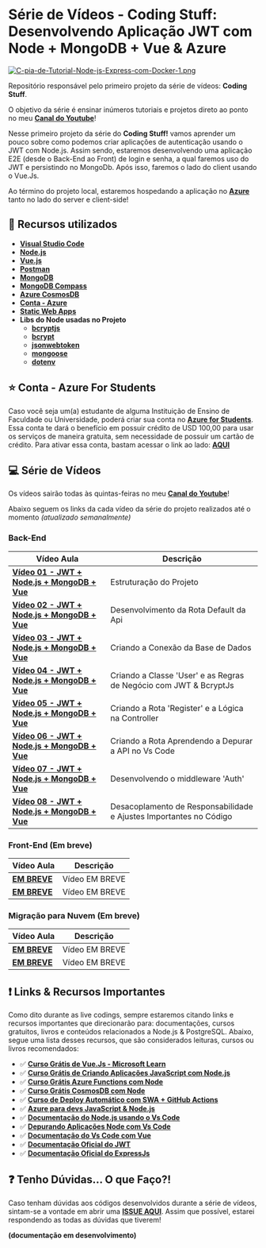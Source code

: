 # Série de Vídeos - Coding Stuff: Desenvolvendo Aplicação JWT com Node + MongoDB + Vue & Azure

[![C-pia-de-Tutorial-Node-js-Express-com-Docker-1.png](https://i.postimg.cc/CKLjkKzX/C-pia-de-Tutorial-Node-js-Express-com-Docker-1.png)](https://postimg.cc/WdCFPTmw)

Repositório responsável pelo primeiro projeto da série de vídeos: **Coding Stuff**.

O objetivo da série é ensinar inúmeros tutoriais e projetos direto ao ponto no meu **[Canal do Youtube](https://bit.ly/youtube-canal-glaucialemos)**!

Nesse primeiro projeto da série do **Coding Stuff!** vamos aprender um pouco sobre como podemos criar aplicações de autenticação usando o JWT com Node.js. Assim sendo, estaremos desenvolvendo uma aplicação E2E (desde o Back-End ao Front) de login e senha, a qual faremos uso do JWT e persistindo no MongoDb.
Após isso, faremos o lado do client usando o Vue.Js.

Ao término do projeto local, estaremos hospedando a aplicação no **[Azure](https://azure.microsoft.com/?WT.mc_id=javascript-12243-gllemos)** tanto no lado do server e client-side!

## 🚀 Recursos utilizados

* **[Visual Studio Code](https://code.visualstudio.com/?WT.mc_id=javascript-12243-gllemos)**
* **[Node.js](https://nodejs.org/en/)**
* **[Vue.js](https://vuejs.org/)**
* **[Postman](https://www.getpostman.com/)**
* **[MongoDB](https://www.mongodb.com/try/download/community)**
* **[MongoDB Compass](https://www.mongodb.com/products/compass)**
* **[Azure CosmosDB](https://azure.microsoft.com/services/cosmos-db/?WT.mc_id=javascript-12243-gllemos)**
* **[Conta - Azure](https://azure.microsoft.com/?WT.mc_id=javascript-12243-gllemos)**
* **[Static Web Apps](https://docs.microsoft.com/azure/static-web-apps/?WT.mc_id=javascript-12243-gllemos)**
* **Libs do Node usadas no Projeto**
  - **[bcryptjs](https://www.npmjs.com/package/bcryptjs)**
  - **[bcrypt](https://www.npmjs.com/package/bcrypt)**
  - **[jsonwebtoken](https://www.npmjs.com/package/jsonwebtoken)**
  - **[mongoose](https://www.npmjs.com/package/mongoose)**
  - **[dotenv](https://www.npmjs.com/package/dotenv)**

## ⭐️ Conta - Azure For Students 

Caso você seja um(a) estudante de alguma Instituição de Ensino de Faculdade ou Universidade, poderá criar sua conta no **[Azure for Students](https://azure.microsoft.com/free/students/?WT.mc_id=javascript-12243-gllemos)**. Essa conta te dará o benefício em possuir crédito de USD 100,00 para usar os serviços de maneira gratuita, sem necessidade de possuir um cartão de crédito. Para ativar essa conta, bastam acessar o link ao lado: **[AQUI](https://azure.microsoft.com/free/students/?WT.mc_id=javascript-12243-gllemos)**

## 💻 Série de Vídeos

Os vídeos sairão todas às quintas-feiras no meu **[Canal do Youtube](https://bit.ly/youtube-canal-glaucialemos)**! 

Abaixo seguem os links da cada vídeo da série do projeto realizados até o momento *(atualizado semanalmente)*

### **Back-End**

| Vídeo Aula | Descrição |
|---|---|
| **[Vídeo 01 - JWT + Node.js + MongoDB + Vue](https://youtu.be/JmUSx5wXU68)** | Estruturação do Projeto |
| **[Vídeo 02 - JWT + Node.js + MongoDB + Vue](https://youtu.be/Vr-UMoAv8pk)** | Desenvolvimento da Rota Default da Api |
| **[Vídeo 03 - JWT + Node.js + MongoDB + Vue](https://youtu.be/6u4aM2eT-gg)** | Criando a Conexão da Base de Dados |
| **[Vídeo 04 - JWT + Node.js + MongoDB + Vue](https://youtu.be/VGgseqbWEt8)** | Criando a Classe 'User' e as Regras de Negócio com JWT & BcryptJs |
| **[Vídeo 05 - JWT + Node.js + MongoDB + Vue](https://youtu.be/-nRSKeT9OkE)** | Criando a Rota 'Register' e a Lógica na Controller |
| **[Vídeo 06 - JWT + Node.js + MongoDB + Vue](https://youtu.be/_-3DWpuXXvU)** | Criando a Rota Aprendendo a Depurar a API no Vs Code |
| **[Vídeo 07 - JWT + Node.js + MongoDB + Vue](https://youtu.be/OckHsZPIRrQ)** | Desenvolvendo o middleware 'Auth' |
| **[Vídeo 08 - JWT + Node.js + MongoDB + Vue](https://youtu.be/6fUcm4aSEjM)** | Desacoplamento de Responsabilidade e Ajustes Importantes no Código |

### **Front-End (Em breve)**

| Vídeo Aula | Descrição |
|---|---|
| **[EM BREVE]()** | Vídeo EM BREVE |
| **[EM BREVE]()** | Vídeo EM BREVE |

### **Migração para Nuvem (Em breve)**

| Vídeo Aula | Descrição |
|---|---|
| **[EM BREVE]()** | Vídeo EM BREVE |
| **[EM BREVE]()** | Vídeo EM BREVE |

## ❗️ Links & Recursos Importantes

Como dito durante as live codings, sempre estaremos citando links e recursos importantes que direcionarão para: documentações, cursos gratuitos, livros e conteúdos relacionados a Node.js & PostgreSQL. Abaixo, segue uma lista desses recursos, que são considerados leituras, cursos ou livros recomendados:

- ✅ **[Curso Grátis de Vue.Js - Microsoft Learn](https://bit.ly/2PoJVI9)**
- ✅ **[Curso Grátis de Criando Aplicações JavaScript com Node.js](http://bit.ly/2JN0874)**
- ✅ **[Curso Grátis Azure Functions com Node](http://bit.ly/2LlgLHa)** 
- ✅ **[Curso Grátis CosmosDB com Node](http://bit.ly/3nd3nT0)**   
- ✅ **[Curso de Deploy Automático com SWA + GitHub Actions](http://bit.ly/3odzNxL)**  
- ✅ **[Azure para devs JavaScript & Node.js](https://docs.microsoft.com/javascript/azure/?WT.mc_id=javascript-12243-gllemos&view=azure-node-latest)**
- ✅ **[Documentação do Node.js usando o Vs Code](http://bit.ly/354hrYH)**
- ✅ **[Depurando Aplicações Node com Vs Code](https://code.visualstudio.com/docs/nodejs/nodejs-debugging?WT.mc_id=javascript-12243-gllemos)**
- ✅ **[Documentação do Vs Code com Vue](http://bit.ly/2MtXYtT)**  
- ✅ **[Documentação Oficial do JWT](https://jwt.io/)**   
- ✅ **[Documentação Oficial do ExpressJs](https://expressjs.com/pt-br/)**   

## ❓ Tenho Dúvidas... O que Faço?! 

Caso tenham dúvidas aos códigos desenvolvidos durante a série de vídeos, sintam-se a vontade em abrir uma **[ISSUE AQUI](https://github.com/glaucia86/jwt-node-vue/issues)**. Assim que possível, estarei respondendo as todas as dúvidas que tiverem!

**(documentação em desenvolvimento)**
